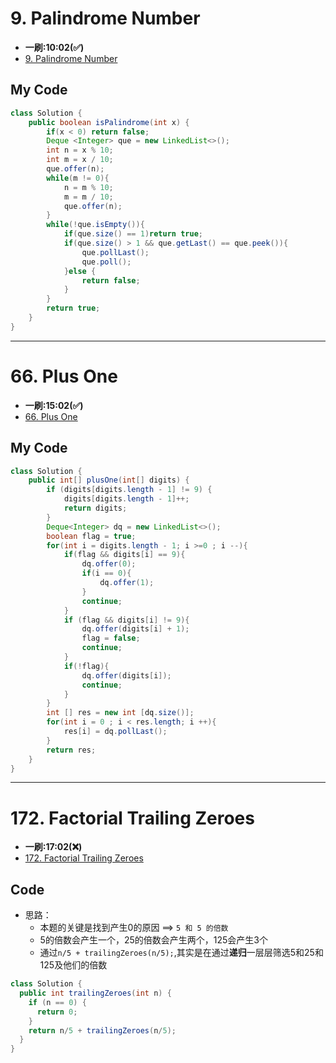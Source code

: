 # 9. Palindrome Number
* **一刷:10:02(✅)**
* [9. Palindrome Number](https://leetcode.com/problems/palindrome-number/?envType=study-plan-v2&envId=top-interview-150)

## My Code
```java
class Solution {
    public boolean isPalindrome(int x) {
        if(x < 0) return false;
        Deque <Integer> que = new LinkedList<>();
        int n = x % 10;
        int m = x / 10;
        que.offer(n);
        while(m != 0){
            n = m % 10;
            m = m / 10;
            que.offer(n);
        }
        while(!que.isEmpty()){
            if(que.size() == 1)return true;
            if(que.size() > 1 && que.getLast() == que.peek()){
                que.pollLast();
                que.poll();
            }else {
                return false;
            }
        }
        return true;
    }
}
```
***
# 66. Plus One
* **一刷:15:02(✅)**
* [66. Plus One](https://leetcode.com/problems/plus-one/?envType=study-plan-v2&envId=top-interview-150)

## My Code
```java
class Solution {
    public int[] plusOne(int[] digits) {
        if (digits[digits.length - 1] != 9) {
            digits[digits.length - 1]++;
            return digits;
        }
        Deque<Integer> dq = new LinkedList<>();
        boolean flag = true;
        for(int i = digits.length - 1; i >=0 ; i --){
            if(flag && digits[i] == 9){
                dq.offer(0);
                if(i == 0){
                    dq.offer(1);
                }
                continue;
            }
            if (flag && digits[i] != 9){
                dq.offer(digits[i] + 1);
                flag = false;
                continue;
            }
            if(!flag){
                dq.offer(digits[i]);
                continue;
            }
        }
        int [] res = new int [dq.size()];
        for(int i = 0 ; i < res.length; i ++){
            res[i] = dq.pollLast();
        }
        return res;
    }
}
```
***
# 172. Factorial Trailing Zeroes
* **一刷:17:02(❌)**
* [172. Factorial Trailing Zeroes](https://leetcode.com/problems/factorial-trailing-zeroes/?envType=study-plan-v2&envId=top-interview-150)

## Code
* 思路：
  * 本题的关键是找到产生0的原因 ==> `5 和 5 的倍数`
  * 5的倍数会产生一个，25的倍数会产生两个，125会产生3个
  * 通过`n/5 + trailingZeroes(n/5);`,其实是在通过**递归**一层层筛选5和25和125及他们的倍数
  
```java
class Solution {
  public int trailingZeroes(int n) {
    if (n == 0) {
      return 0;
    }
    return n/5 + trailingZeroes(n/5);
  }
}
```